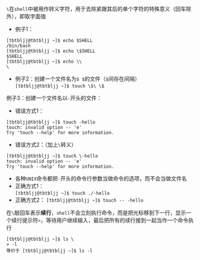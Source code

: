`\`在`shell`中被用作转义字符，用于去除紧跟其后的单个字符的特殊意义（回车除外），即取字面值
* 例子1：
```
[tbtbljj@tbtbljj ~]$ echo $SHELL
/bin/bash
[tbtbljj@tbtbljj ~]$ echo \$SHELL
$SHELL
[tbtbljj@tbtbljj ~]$ echo \\
\
```
* 例子2：创建一个文件名为`$ $`的文件（`$`间存在间隔）  
`[tbtbljj@tbtbljj ~]$ touch \$\ \$`  

例子3：创建一个文件名以`-`开头的文件：
* 错误方式1：
```
[tbtbljj@tbtbljj ~]$ touch -hello
touch: invalid option -- 'e'
Try 'touch --help' for more information.
```
* 错误方式2：（加上`\`转义）
```
[tbtbljj@tbtbljj ~]$ touch \-hello
touch: invalid option -- 'e'
Try 'touch --help' for more information.
```
* 各种`UNIX`命令都把`-`开头的命令行参数当做命令的选项，而不会当做文件名
* 正确方式1：  
`[tbtbljj@tbtbljj ~]$ touch ./-hello`
* 正确方式2：
`[tbtbljj@tbtbljj ~]$ touch -- -hello`  

在`\`敲回车表示**续行**，`shell`不会立刻执行命令，而是把光标移到下一行，显示一个续行提示符`>`，等待用户继续输入，最后把所有的续行接到一起当作一个命令执行
```
[tbtbljj@tbtbljj ~]$ ls \
> -l
等价于 [tbtbljj@tbtbljj ~]$ ls -l
```
